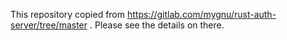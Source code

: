 This repository copied from https://gitlab.com/mygnu/rust-auth-server/tree/master .
Please see the details on there.
